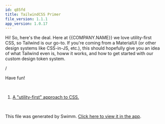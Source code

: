 ```yaml
---
id: q85fd
title: TailwindCSS Primer
file_version: 1.1.1
app_version: 1.0.17
---
```


<!-- Intro - Do not remove this comment -->
Hi! So, here's the deal. Here at {{COMPANY.NAME}} we love utility-first CSS, so Tailwind is our go-to. If you're coming from a MaterialUI (or other design systems like CSS-in-JS, etc.), this should hopefully give you an idea of what Tailwind even is, howw it works, and how to get started with our custom design token system.

/

Have fun!

<br/>

<!-- Steps - Do not remove this comment -->
1. [A "utility-first" approach to CSS.](a-utility-first-approach-to-css.gtk09.sw.md)


<br/>

This file was generated by Swimm. [Click here to view it in the app](https://app.swimm.io/repos/Z2l0aHViJTNBJTNBc3dpbW0tdGVzdCUzQSUzQWZvdXJ0aGxlZ2FjeQ==/playlists/q85fd).
